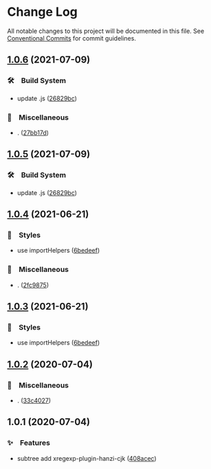 # Change Log

All notable changes to this project will be documented in this file.
See [Conventional Commits](https://conventionalcommits.org) for commit guidelines.

## [1.0.6](https://github.com/bluelovers/ws-regexp/compare/@regexp-cjk/create-xregexp@1.0.4...@regexp-cjk/create-xregexp@1.0.6) (2021-07-09)


### 🛠　Build System

* update .js ([26829bc](https://github.com/bluelovers/ws-regexp/commit/26829bcd9557c28497ac40f4b5c7648593ebaca4))


### 🔖　Miscellaneous

* . ([27bb17d](https://github.com/bluelovers/ws-regexp/commit/27bb17d92d4e39c46f04ab7de9b357fce9667642))





## [1.0.5](https://github.com/bluelovers/ws-regexp/compare/@regexp-cjk/create-xregexp@1.0.4...@regexp-cjk/create-xregexp@1.0.5) (2021-07-09)


### 🛠　Build System

* update .js ([26829bc](https://github.com/bluelovers/ws-regexp/commit/26829bcd9557c28497ac40f4b5c7648593ebaca4))





## [1.0.4](https://github.com/bluelovers/ws-regexp/compare/@regexp-cjk/create-xregexp@1.0.2...@regexp-cjk/create-xregexp@1.0.4) (2021-06-21)


### 💎　Styles

* use importHelpers ([6bedeef](https://github.com/bluelovers/ws-regexp/commit/6bedeefcb325c049cbdfaf3ba3fc3afa7140893d))


### 🔖　Miscellaneous

* . ([2fc9875](https://github.com/bluelovers/ws-regexp/commit/2fc9875ea48136c70e1dee845d4e1b14eca184a9))





## [1.0.3](https://github.com/bluelovers/ws-regexp/compare/@regexp-cjk/create-xregexp@1.0.2...@regexp-cjk/create-xregexp@1.0.3) (2021-06-21)


### 💎　Styles

* use importHelpers ([6bedeef](https://github.com/bluelovers/ws-regexp/commit/6bedeefcb325c049cbdfaf3ba3fc3afa7140893d))





## [1.0.2](https://github.com/bluelovers/ws-regexp/compare/@regexp-cjk/create-xregexp@1.0.1...@regexp-cjk/create-xregexp@1.0.2) (2020-07-04)


### 🔖　Miscellaneous

* . ([33c4027](https://github.com/bluelovers/ws-regexp/commit/33c4027bd7e8653f0384c9e8dcddc6ba4ace2f1c))





## 1.0.1 (2020-07-04)


### ✨　Features

* subtree add xregexp-plugin-hanzi-cjk ([408acec](https://github.com/bluelovers/ws-regexp/commit/408acec50b7e7cd2bada2f348aad3a8c703acfba))

